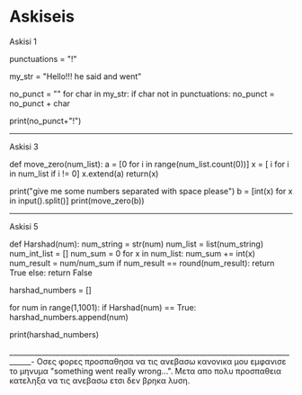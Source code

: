 # Askiseis
Askisi 1

punctuations = "!"

my_str = "Hello!!! he said and went"

no_punct = ""
for char in my_str:
   if char not in punctuations:
       no_punct = no_punct + char 

print(no_punct+"!")
__________________________________________________________________________

Askisi 3

def move_zero(num_list):
    a = [0 for i in range(num_list.count(0))]
    x = [ i for i in num_list if i != 0]
    x.extend(a)
    return(x)

print("give me some numbers separated with space please")
b = [int(x) for x in input().split()]
print(move_zero(b))
_______________________________________________________________________________

Askisi 5

def Harshad(num):
    num_string = str(num)
    num_list = list(num_string)
    num_int_list = []
    num_sum = 0
    for x in num_list:
        num_sum += int(x)
    num_result = num/num_sum
    if num_result == round(num_result):
        return True
    else:
        return False

harshad_numbers = []

for num in range(1,1001):
    if Harshad(num) == True:
        harshad_numbers.append(num)

print(harshad_numbers)

____________________________________________________________________________________-
Οσες φορες προσπαθησα να τις ανεβασω κανονικα μου εμφανισε το μηνυμα "something went really wrong...".
Μετα απο πολυ προσπαθεια κατεληξα να τις ανεβασω ετσι δεν βρηκα λυση.
